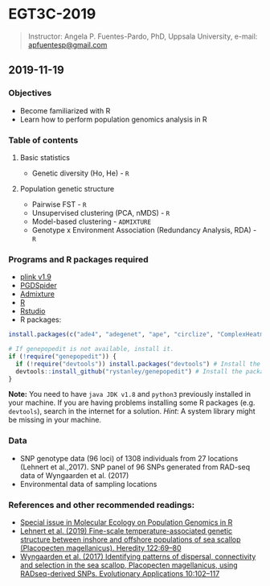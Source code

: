 # EGT3C-2019

> Instructor: Angela P. Fuentes-Pardo, PhD, Uppsala University, e-mail: apfuentesp@gmail.com

## 2019-11-19

### Objectives
- Become familiarized with R
- Learn how to perform population genomics analysis in R


### Table of contents
1. Basic statistics
   - Genetic diversity (Ho, He) - `R`

2. Population genetic structure
   - Pairwise FST - `R`
   - Unsupervised clustering (PCA, nMDS) - `R`
   - Model-based clustering - `ADMIXTURE`
   - Genotype x Environment Association (Redundancy Analysis, RDA) - `R`

### Programs and R packages required
-	[plink v1.9](http://zzz.bwh.harvard.edu/plink/)
- [PGDSpider](http://www.cmpg.unibe.ch/software/PGDSpider/)
-	[Admixture](http://software.genetics.ucla.edu/admixture/)
- [R](https://www.r-project.org)
- [Rstudio](https://rstudio.com)
- R packages:

```R
install.packages(c("ade4", "adegenet", "ape", "circlize", "ComplexHeatmap", "data.table", "devtools", "diveRsity", "dplyr", "gdistance", "genepopedit", "geosphere", "ggplot2", "ggpubr", "ggrepel", "ggsn", "gplots", "hierfstat", "igraph", "knitr", "lattice", "magrittr", "mapdata", "maps", "maptools", "marmap", "mmod", "pcadapt", "pegas", "pegas", "phangorn", "pinfsc50", "plyr", "poolfstat", "poppr", "psych", "qqman", "randomForest", "RColorBrewer", "RCurl", "reshape2", "rgdal", "rgeos", "rmatio", "Rmisc", "sp", "stringr", "tidyr", "tidyverse", "tools", "treemap", "vcfR", "vegan", "VennDiagram", "viridisLite"), repos = "http://cran.rstudio.com", dependencies = TRUE)

# If genepopedit is not available, install it.
if (!require("genepopedit")) {
  if (!require("devtools")) install.packages("devtools") # Install the R package devtools
  devtools::install_github("rystanley/genepopedit") # Install the package from *Github*
}
```

**Note:** You need to have `java JDK v1.8` and `python3` previously installed in your machine. If you are having problems installing some R packages (e.g. `devtools`), search in the internet for a solution. *Hint*: A system library might be missing in your machine.


### Data
- SNP genotype data (96 loci) of 1308 individuals from 27 locations (Lehnert et al.,2017). SNP panel of 96 SNPs generated from RAD-seq data of Wyngaarden et al. (2017)
- Environmental data of sampling locations

### References and other recommended readings:
- [Special issue in Molecular Ecology on Population Genomics in R](https://onlinelibrary.wiley.com/toc/17550998/17/1)
- [Lehnert et al. (2019) Fine-scale temperature-associated genetic structure between inshore and offshore populations of sea scallop (Placopecten magellanicus). Heredity 122:69–80](https://www.nature.com/articles/s41437-018-0087-9)
- [Wyngaarden et al. (2017) Identifying patterns of dispersal, connectivity and selection in the sea scallop, Placopecten magellanicus, using RADseq-derived SNPs. Evolutionary Applications 10:102–117](https://onlinelibrary.wiley.com/doi/10.1111/eva.12432)

